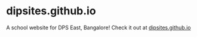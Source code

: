 # dipsites.github.io

A school website for DPS East, Bangalore!
Check it out at [dipsites.github.io](https://dipsites.github.io)
